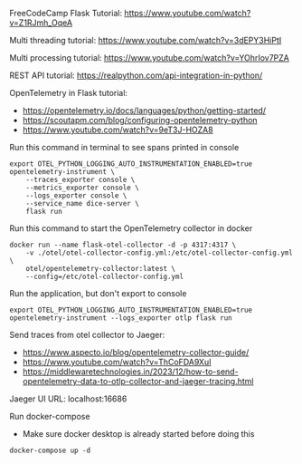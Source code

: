 FreeCodeCamp Flask Tutorial: https://www.youtube.com/watch?v=Z1RJmh_OqeA

Multi threading tutorial: https://www.youtube.com/watch?v=3dEPY3HiPtI 

Multi processing tutorial: https://www.youtube.com/watch?v=YOhrIov7PZA 

REST API tutorial: https://realpython.com/api-integration-in-python/ 

OpenTelemetry in Flask tutorial: 
- https://opentelemetry.io/docs/languages/python/getting-started/
- https://scoutapm.com/blog/configuring-opentelemetry-python
- https://www.youtube.com/watch?v=9eT3J-HOZA8

Run this command in terminal to see spans printed in console
```shell
export OTEL_PYTHON_LOGGING_AUTO_INSTRUMENTATION_ENABLED=true
opentelemetry-instrument \
    --traces_exporter console \
    --metrics_exporter console \
    --logs_exporter console \
    --service_name dice-server \
    flask run 
```

Run this command to start the OpenTelemetry collector in docker
```shell
docker run --name flask-otel-collector -d -p 4317:4317 \
    -v ./otel/otel-collector-config.yml:/etc/otel-collector-config.yml \
    otel/opentelemetry-collector:latest \
    --config=/etc/otel-collector-config.yml 
```

Run the application, but don't export to console
```shell
export OTEL_PYTHON_LOGGING_AUTO_INSTRUMENTATION_ENABLED=true
opentelemetry-instrument --logs_exporter otlp flask run
```

Send traces from otel collector to Jaeger: 
- https://www.aspecto.io/blog/opentelemetry-collector-guide/
- https://www.youtube.com/watch?v=ThCoFDA9XuI
- https://middlewaretechnologies.in/2023/12/how-to-send-opentelemetry-data-to-otlp-collector-and-jaeger-tracing.html

Jaeger UI URL: localhost:16686

Run docker-compose
- Make sure docker desktop is already started before doing this

```shell
docker-compose up -d
```